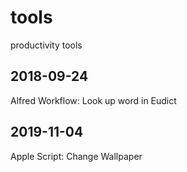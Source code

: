 # tools
productivity tools

## 2018-09-24 
Alfred Workflow: Look up word in Eudict

## 2019-11-04
Apple Script: Change Wallpaper
